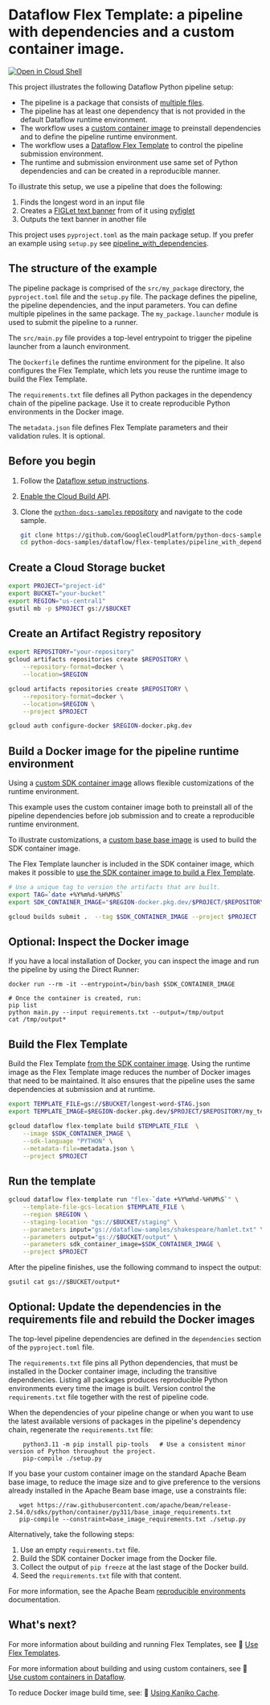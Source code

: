 # Dataflow Flex Template: a pipeline with dependencies and a custom container image.

[![Open in Cloud Shell](http://gstatic.com/cloudssh/images/open-btn.svg)](https://console.cloud.google.com/cloudshell/open?git_repo=https://github.com/GoogleCloudPlatform/python-docs-samples&page=editor&open_in_editor=dataflow/flex-templates/pipeline_with_dependencies_toml/README.md)

This project illustrates the following Dataflow Python pipeline setup:
- The pipeline is a package that consists of [multiple files](https://beam.apache.org/documentation/sdks/python-pipeline-dependencies/#multiple-file-dependencies).
- The pipeline has at least one dependency that is not provided in the default Dataflow runtime environment.
- The workflow uses a [custom container image](https://cloud.google.com/dataflow/docs/guides/using-custom-containers) to preinstall dependencies and to define the pipeline runtime environment.
- The workflow uses a [Dataflow Flex Template](https://cloud.google.com/dataflow/docs/concepts/dataflow-templates) to control the pipeline submission environment.
- The runtime and submission environment use same set of Python dependencies and can be created in a reproducible manner.

To illustrate this setup, we use a pipeline that does the following:

1. Finds the longest word in an input file
2. Creates a [FIGLet text banner](https://en.wikipedia.org/wiki/FIGlet) from of it using [pyfiglet](https://pypi.org/project/pyfiglet/)
3. Outputs the text banner in another file

This project uses `pyproject.toml` as the main package setup. If you prefer an example using `setup.py` see [pipeline_with_dependencies](../pipeline_with_dependencies/README.md).

## The structure of the example

The pipeline package is comprised of the `src/my_package` directory, the `pyproject.toml` file and the `setup.py` file. The package defines the pipeline, the pipeline dependencies, and the input parameters. You can define multiple pipelines in the same package. The `my_package.launcher` module is used to submit the pipeline to a runner.

The `src/main.py` file provides a top-level entrypoint to trigger the pipeline launcher from a
launch environment.

The `Dockerfile` defines the runtime environment for the pipeline. It also configures the Flex Template, which lets you reuse the runtime image to build the Flex Template.

The `requirements.txt` file defines all Python packages in the dependency chain of the pipeline package. Use it to create reproducible Python environments in the Docker image.

The `metadata.json` file defines Flex Template parameters and their validation rules. It is optional.

## Before you begin

1. Follow the
   [Dataflow setup instructions](../../README.md).

1. [Enable the Cloud Build API](https://console.cloud.google.com/flows/enableapi?apiid=cloudbuild.googleapis.com).

1. Clone the [`python-docs-samples` repository](https://github.com/GoogleCloudPlatform/python-docs-samples)
and navigate to the code sample.

    ```sh
    git clone https://github.com/GoogleCloudPlatform/python-docs-samples.git
    cd python-docs-samples/dataflow/flex-templates/pipeline_with_dependencies_toml
    ```

## Create a Cloud Storage bucket

```sh
export PROJECT="project-id"
export BUCKET="your-bucket"
export REGION="us-central1"
gsutil mb -p $PROJECT gs://$BUCKET
```

## Create an Artifact Registry repository

```sh
export REPOSITORY="your-repository"
gcloud artifacts repositories create $REPOSITORY \
    --repository-format=docker \
    --location=$REGION

gcloud artifacts repositories create $REPOSITORY \
    --repository-format=docker \
    --location=$REGION \
    --project $PROJECT

gcloud auth configure-docker $REGION-docker.pkg.dev
```

## Build a Docker image for the pipeline runtime environment

Using a [custom SDK container image](https://cloud.google.com/dataflow/docs/guides/using-custom-containers)
allows flexible customizations of the runtime environment.

This example uses the custom container image both to preinstall all of the pipeline dependencies before job submission and to create a reproducible runtime environment.

To illustrate customizations, a [custom base base image](https://cloud.google.com/dataflow/docs/guides/build-container-image#use_a_custom_base_image) is used to build the SDK container image.

The Flex Template launcher is included in the SDK container image, which makes it possible to [use the SDK container image to build a Flex Template](https://cloud.google.com/dataflow/docs/guides/templates/configuring-flex-templates#use_custom_container_images).

```sh
# Use a unique tag to version the artifacts that are built.
export TAG=`date +%Y%m%d-%H%M%S`
export SDK_CONTAINER_IMAGE="$REGION-docker.pkg.dev/$PROJECT/$REPOSITORY/my_base_image:$TAG"

gcloud builds submit .  --tag $SDK_CONTAINER_IMAGE --project $PROJECT
```

## Optional: Inspect the Docker image

If you have a local installation of Docker, you can inspect the image and run the pipeline by using the Direct Runner:
```
docker run --rm -it --entrypoint=/bin/bash $SDK_CONTAINER_IMAGE

# Once the container is created, run:
pip list
python main.py --input requirements.txt --output=/tmp/output
cat /tmp/output*
```

## Build the Flex Template

Build the Flex Template [from the SDK container image](https://cloud.google.com/dataflow/docs/guides/templates/configuring-flex-templates#use_custom_container_images).
Using the runtime image as the Flex Template image reduces the number of Docker images that need to be maintained.
It also ensures that the pipeline uses the same dependencies at submission and at runtime.

```sh
export TEMPLATE_FILE=gs://$BUCKET/longest-word-$TAG.json
export TEMPLATE_IMAGE=$REGION-docker.pkg.dev/$PROJECT/$REPOSITORY/my_template_image:$TAG
```

```sh
gcloud dataflow flex-template build $TEMPLATE_FILE  \
    --image $SDK_CONTAINER_IMAGE \
    --sdk-language "PYTHON" \
    --metadata-file=metadata.json \
    --project $PROJECT
```

## Run the template

```sh
gcloud dataflow flex-template run "flex-`date +%Y%m%d-%H%M%S`" \
    --template-file-gcs-location $TEMPLATE_FILE \
    --region $REGION \
    --staging-location "gs://$BUCKET/staging" \
    --parameters input="gs://dataflow-samples/shakespeare/hamlet.txt" \
    --parameters output="gs://$BUCKET/output" \
    --parameters sdk_container_image=$SDK_CONTAINER_IMAGE \
    --project $PROJECT
```

After the pipeline finishes, use the following command to inspect the output:
```
gsutil cat gs://$BUCKET/output*
```

## Optional: Update the dependencies in the requirements file and rebuild the Docker images

The top-level pipeline dependencies are defined in the `dependencies` section of the `pyproject.toml` file.

The `requirements.txt` file pins all Python dependencies, that must be installed in the Docker container image, including the transitive dependencies. Listing all packages produces reproducible Python environments every time the image is built.
Version control the `requirements.txt` file together with the rest of pipeline code.

When the dependencies of your pipeline change or when you want to use the latest available versions of packages in the pipeline's dependency chain, regenerate the `requirements.txt` file:

```
    python3.11 -m pip install pip-tools   # Use a consistent minor version of Python throughout the project.
    pip-compile ./setup.py
```

If you base your custom container image on the standard Apache Beam base image, to reduce the image size and to give preference to the versions already installed in the Apache Beam base image, use a constraints file:

```
   wget https://raw.githubusercontent.com/apache/beam/release-2.54.0/sdks/python/container/py311/base_image_requirements.txt
   pip-compile --constraint=base_image_requirements.txt ./setup.py
```

Alternatively, take the following steps:

1. Use an empty `requirements.txt` file.
1. Build the SDK container Docker image from the Docker file.
1. Collect the output of `pip freeze` at the last stage of the Docker build.
1. Seed the `requirements.txt` file with that content.

For more information, see the Apache Beam [reproducible environments](https://beam.apache.org/documentation/sdks/python-pipeline-dependencies/#create-reproducible-environments) documentation.


## What's next?

For more information about building and running Flex Templates, see
📝 [Use Flex Templates](https://cloud.google.com/dataflow/docs/guides/templates/using-flex-templates).

For more information about building and using custom containers, see
📝 [Use custom containers in Dataflow](https://cloud.google.com/dataflow/docs/guides/using-custom-containers).

To reduce Docker image build time, see:
📝 [Using Kaniko Cache](https://cloud.google.com/build/docs/optimize-builds/kaniko-cache).
